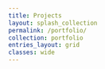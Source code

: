```yaml
---
title: Projects
layout: splash_collection
permalink: /portfolio/
collection: portfolio
entries_layout: grid
classes: wide
---
```


